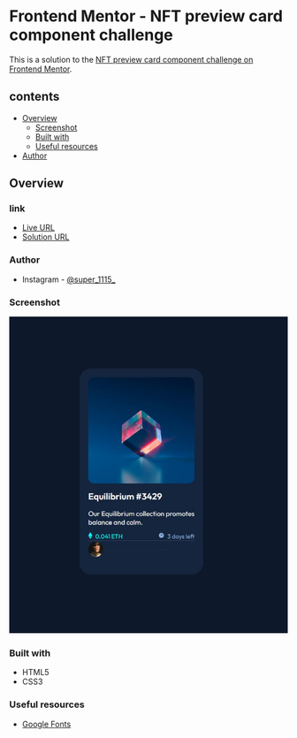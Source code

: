 # Frontend Mentor - NFT preview card component challenge

This is a solution to the [NFT preview card component challenge on Frontend Mentor](https://www.frontendmentor.io/challenges/nft-preview-card-component-SbdUL_w0U).

## contents

- [Overview](#overview)
  - [Screenshot](#screenshot)
  - [Built with](#built-with)
  - [Useful resources](#useful-resources)
- [Author](#author)




## Overview

### link
- [Live URL](https://super1115.github.io/QR-code-component-challenge-on-Frontend-Mentor/)
- [Solution URL](https://github.com/Super1115/Frontend-Mentor---NFT-preview-card-component-challenge)

### Author

- Instagram - [@super_1115_](https://www.instagram.com/super_1115_/)
### Screenshot

![](./screenshot.jpg)


### Built with

- HTML5
- CSS3

### Useful resources

- [Google Fonts](https://fonts.google.com/)

